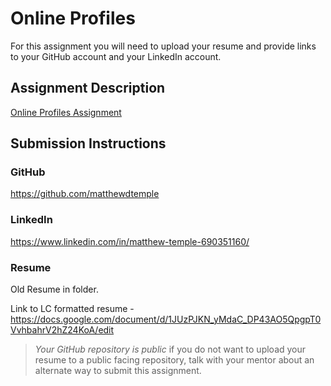 # Online Profiles
For this assignment you will need to upload your resume and provide links to your GitHub account and your LinkedIn account.

## Assignment Description
[Online Profiles Assignment](https://education.launchcode.org/liftoff/modules/assignments/online-profiles)

## Submission Instructions
 
### GitHub
https://github.com/matthewdtemple

### LinkedIn
https://www.linkedin.com/in/matthew-temple-690351160/

### Resume
Old Resume in folder.

Link to LC formatted resume - https://docs.google.com/document/d/1JUzPJKN_yMdaC_DP43AO5QpgpT0VvhbahrV2hZ24KoA/edit


> *Your GitHub repository is public* if you do not want to upload your resume to a public facing repository, talk with your mentor about an alternate way to submit this assignment.

